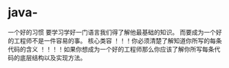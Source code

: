 # java-
一个好的习惯
要学习学好一门语言我们得了解他最基础的知识。
而要成为一个好的工程师不是一件容易的事。
核心类容  ！！！你必须清楚了解知道你所写的每条代码的含义 ！！！！如果你想成为一个好的工程师那么你应该了解你所写每条代码的底层结构以及实现方法。
